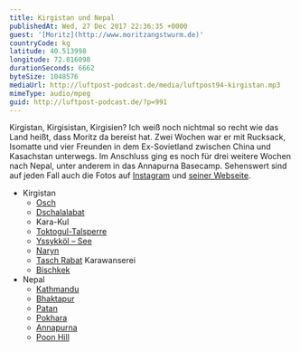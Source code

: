 ```yaml
---
title: Kirgistan und Nepal
publishedAt: Wed, 27 Dec 2017 22:36:35 +0000
guest: '[Moritz](http://www.moritzangstwurm.de)'
countryCode: kg
latitude: 40.513998
longitude: 72.816098
durationSeconds: 6662
byteSize: 1048576
mediaUrl: http://luftpost-podcast.de/media/luftpost94-kirgistan.mp3
mimeType: audio/mpeg
guid: http://luftpost-podcast.de/?p=991
---
```


Kirgistan, Kirgisistan, Kirgisien? Ich weiß noch nichtmal so recht wie das Land heißt, dass Moritz da bereist hat. Zwei Wochen war er mit Rucksack, Isomatte und vier Freunden in dem Ex-Sovietland zwischen China und Kasachstan unterwegs. Im Anschluss ging es noch für drei weitere Wochen nach Nepal, unter anderem in das Annapurna Basecamp. Sehenswert sind auf jeden Fall auch die Fotos auf [Instagram](https://www.instagram.com/moritzangstwurm/) und [seiner Webseite](http://www.moritzangstwurm.de). 
* Kirgistan  
   * [Osch](https://de.wikipedia.org/wiki/Osch)  
   * [Dschalalabat](https://de.wikipedia.org/wiki/Dschalalabat)  
   * Kara-Kul  
   * [Toktogul-Talsperre](https://de.wikipedia.org/wiki/Toktogul-Talsperre)  
   * [Yssykköl – See](https://de.wikipedia.org/wiki/Yssykk%C3%B6l)  
   * [Naryn](https://de.wikipedia.org/wiki/Naryn)  
   * [Tasch Rabat](https://de.wikipedia.org/wiki/Tasch%5FRabat) Karawanserei  
   * [Bischkek](https://de.wikipedia.org/wiki/Bischkek)
* Nepal  
   * [Kathmandu](https://de.wikipedia.org/wiki/Kathmandu)  
   * [Bhaktapur](https://de.wikipedia.org/wiki/Bhaktapur)  
   * [Patan](https://de.wikipedia.org/wiki/Patan%5F%28Baitadi%29)  
   * [Pokhara](https://de.wikipedia.org/wiki/Pokhara)  
   * [Annapurna](https://de.wikipedia.org/wiki/Annapurna)  
   * [Poon Hill](https://de.wikipedia.org/wiki/Poon%5FHill)
